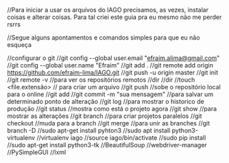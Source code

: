 //Para iniciar a usar os arquivos do IAGO precisamos, as vezes, instalar coisas e alterar coisas.
Para tal criei este guia pra eu mesmo não me perder rsrrs

//Segue alguns apontamentos e comandos simples para que eu não esqueça

//configurar o git
//git config --global user.email "efraim.alima@gmail.com"
//git config --global user.name "Efraim"
//git add .
//git remote add origin https://github.com/efraim-lima/IAGO.git
//git push -u origin master
//git init
//git remote -v //para ver os repositórios remotos
//dir
//dir <pasta>
//touch <file.extensão> // para criar um arquivo
//git push //sobe o repositório local para o online
//git add <path>
//git commit -m "sua mensagem" //para salvar um determinado ponto de alteração
//git log //para mostrar o historico de produção
//git status //mostra como está o projeto agora
//git show <codigo do git log> //para mostrar as alterações
//git branch <nome da funcionalidade nova> //para criar projetos paralelos
//git checkout <nome da funcionalidade nova> //muda para a branch
//git merge <nome da funcionalidade nova> //para unir as branches
//git branch -D <nome da funcionalidade nova>
//sudo apt-get install pyhton3
//sudo apt install python3-virtualenv
//virtualenv iago
//source iago/bin/activate
//sudo pip install
//sudo apt-get install python3-tk
//BeautifulSoup
//webdriver-manager
//PySimpleGUI
//lxml